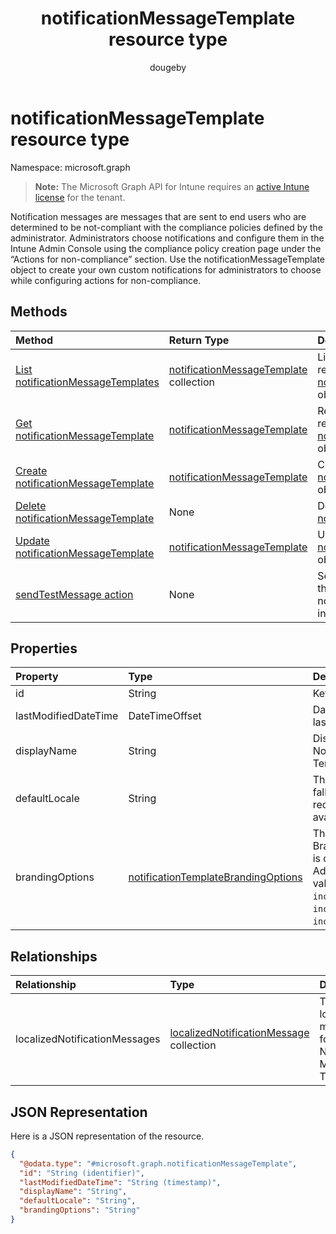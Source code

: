 ﻿---
title: "notificationMessageTemplate resource type"
description: "Notification messages are messages that are sent to end users who are determined to be not-compliant with the compliance policies defined by the administrator. Administrators choose notifications and configure them in the Intune Admin Console using the compliance policy creation page under the “Actions for non-compliance” section. Use the notificationMessageTemplate object to create your own custom notifications for administrators to choose while configuring actions for non-compliance."
author: "dougeby"
localization_priority: Normal
ms.prod: "intune"
doc_type: resourcePageType
---

# notificationMessageTemplate resource type

Namespace: microsoft.graph

> **Note:** The Microsoft Graph API for Intune requires an [active Intune license](https://go.microsoft.com/fwlink/?linkid=839381) for the tenant.

Notification messages are messages that are sent to end users who are determined to be not-compliant with the compliance policies defined by the administrator. Administrators choose notifications and configure them in the Intune Admin Console using the compliance policy creation page under the “Actions for non-compliance” section. Use the notificationMessageTemplate object to create your own custom notifications for administrators to choose while configuring actions for non-compliance.

## Methods

| Method                                                                                                 | Return Type                                                                                               | Description                                                                                                                                      |
| :----------------------------------------------------------------------------------------------------- | :-------------------------------------------------------------------------------------------------------- | :----------------------------------------------------------------------------------------------------------------------------------------------- |
| [List notificationMessageTemplates](../api/intune-notification-notificationmessagetemplate-list.md)    | [notificationMessageTemplate](../resources/intune-notification-notificationmessagetemplate.md) collection | List properties and relationships of the [notificationMessageTemplate](../resources/intune-notification-notificationmessagetemplate.md) objects. |
| [Get notificationMessageTemplate](../api/intune-notification-notificationmessagetemplate-get.md)       | [notificationMessageTemplate](../resources/intune-notification-notificationmessagetemplate.md)            | Read properties and relationships of the [notificationMessageTemplate](../resources/intune-notification-notificationmessagetemplate.md) object.  |
| [Create notificationMessageTemplate](../api/intune-notification-notificationmessagetemplate-create.md) | [notificationMessageTemplate](../resources/intune-notification-notificationmessagetemplate.md)            | Create a new [notificationMessageTemplate](../resources/intune-notification-notificationmessagetemplate.md) object.                              |
| [Delete notificationMessageTemplate](../api/intune-notification-notificationmessagetemplate-delete.md) | None                                                                                                      | Deletes a [notificationMessageTemplate](../resources/intune-notification-notificationmessagetemplate.md).                                        |
| [Update notificationMessageTemplate](../api/intune-notification-notificationmessagetemplate-update.md) | [notificationMessageTemplate](../resources/intune-notification-notificationmessagetemplate.md)            | Update the properties of a [notificationMessageTemplate](../resources/intune-notification-notificationmessagetemplate.md) object.                |
| [sendTestMessage action](../api/intune-notification-notificationmessagetemplate-sendtestmessage.md)    | None                                                                                                      | Sends test message using the specified notificationMessageTemplate in the default locale                                                         |

## Properties

| Property             | Type                                                                                                           | Description                                                                                                                                                                                   |
| :------------------- | :------------------------------------------------------------------------------------------------------------- | :-------------------------------------------------------------------------------------------------------------------------------------------------------------------------------------------- |
| id                   | String                                                                                                         | Key of the entity.                                                                                                                                                                            |
| lastModifiedDateTime | DateTimeOffset                                                                                                 | DateTime the object was last modified.                                                                                                                                                        |
| displayName          | String                                                                                                         | Display name for the Notification Message Template.                                                                                                                                           |
| defaultLocale        | String                                                                                                         | The default locale to fallback onto when the requested locale is not available.                                                                                                               |
| brandingOptions      | [notificationTemplateBrandingOptions](../resources/intune-notification-notificationtemplatebrandingoptions.md) | The Message Template Branding Options. Branding is defined in the Intune Admin Console. Possible values are: `none`, `includeCompanyLogo`, `includeCompanyName`, `includeContactInformation`. |

## Relationships

| Relationship                  | Type                                                                                                        | Description                                                            |
| :---------------------------- | :---------------------------------------------------------------------------------------------------------- | :--------------------------------------------------------------------- |
| localizedNotificationMessages | [localizedNotificationMessage](../resources/intune-notification-localizednotificationmessage.md) collection | The list of localized messages for this Notification Message Template. |

## JSON Representation

Here is a JSON representation of the resource.

<!-- {
  "blockType": "resource",
  "keyProperty": "id",
  "@odata.type": "microsoft.graph.notificationMessageTemplate"
}
-->

```json
{
  "@odata.type": "#microsoft.graph.notificationMessageTemplate",
  "id": "String (identifier)",
  "lastModifiedDateTime": "String (timestamp)",
  "displayName": "String",
  "defaultLocale": "String",
  "brandingOptions": "String"
}
```
